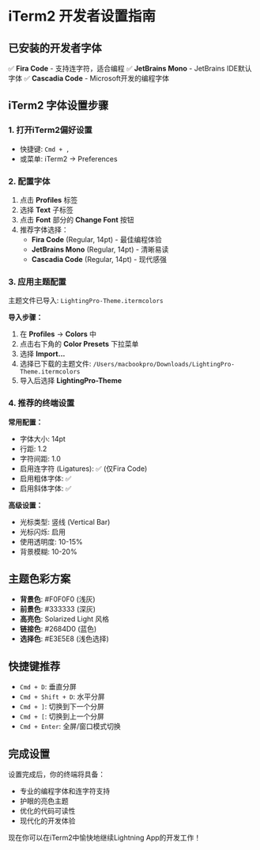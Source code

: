 # iTerm2 开发者设置指南

## 已安装的开发者字体

✅ **Fira Code** - 支持连字符，适合编程
✅ **JetBrains Mono** - JetBrains IDE默认字体
✅ **Cascadia Code** - Microsoft开发的编程字体

## iTerm2 字体设置步骤

### 1. 打开iTerm2偏好设置
- 快捷键: `Cmd + ,`
- 或菜单: iTerm2 → Preferences

### 2. 配置字体
1. 点击 **Profiles** 标签
2. 选择 **Text** 子标签
3. 点击 **Font** 部分的 **Change Font** 按钮
4. 推荐字体选择：
   - **Fira Code** (Regular, 14pt) - 最佳编程体验
   - **JetBrains Mono** (Regular, 14pt) - 清晰易读
   - **Cascadia Code** (Regular, 14pt) - 现代感强

### 3. 应用主题配置
主题文件已导入: `LightingPro-Theme.itermcolors`

**导入步骤：**
1. 在 **Profiles** → **Colors** 中
2. 点击右下角的 **Color Presets** 下拉菜单
3. 选择 **Import...**
4. 选择已下载的主题文件: `/Users/macbookpro/Downloads/LightingPro-Theme.itermcolors`
5. 导入后选择 **LightingPro-Theme**

### 4. 推荐的终端设置

**常用配置：**
- 字体大小: 14pt
- 行距: 1.2
- 字符间距: 1.0
- 启用连字符 (Ligatures): ✅ (仅Fira Code)
- 启用粗体字体: ✅
- 启用斜体字体: ✅

**高级设置：**
- 光标类型: 竖线 (Vertical Bar)
- 光标闪烁: 启用
- 使用透明度: 10-15%
- 背景模糊: 10-20%

## 主题色彩方案

- **背景色**: #F0F0F0 (浅灰)
- **前景色**: #333333 (深灰)
- **高亮色**: Solarized Light 风格
- **链接色**: #2684D0 (蓝色)
- **选择色**: #E3E5E8 (浅色选择)

## 快捷键推荐

- `Cmd + D`: 垂直分屏
- `Cmd + Shift + D`: 水平分屏
- `Cmd + ]`: 切换到下一个分屏
- `Cmd + [`: 切换到上一个分屏
- `Cmd + Enter`: 全屏/窗口模式切换

## 完成设置

设置完成后，你的终端将具备：
- 专业的编程字体和连字符支持
- 护眼的亮色主题
- 优化的代码可读性
- 现代化的开发体验

现在你可以在iTerm2中愉快地继续Lightning App的开发工作！